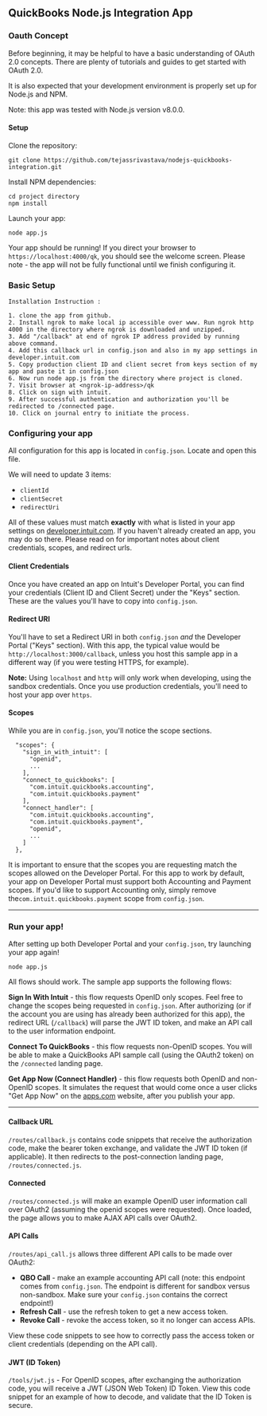 ## QuickBooks Node.js Integration App

### Oauth Concept

Before beginning, it may be helpful to have a basic understanding of OAuth 2.0 concepts.  There are plenty of tutorials and guides to get started with OAuth 2.0.

It is also expected that your development environment is properly set up for Node.js and NPM.

Note: this app was tested with Node.js version v8.0.0.

#### Setup

Clone the repository:
```
git clone https://github.com/tejassrivastava/nodejs-quickbooks-integration.git
```

Install NPM dependencies:
```
cd project directory
npm install
```

Launch your app:
```
node app.js
```

Your app should be running!  If you direct your browser to `https://localhost:4000/qk`, you should see the welcome screen.  Please note - the app will not be fully functional until we finish configuring it.

### Basic Setup

```
Installation Instruction : 

1. clone the app from github.
2. Install ngrok to make local ip accessible over www. Run ngrok http 4000 in the directory where ngrok is downloaded and unzipped.
3. Add "/callback" at end of ngrok IP address provided by running above command.
4. Add this callback url in config.json and also in my app settings in developer.intuit.com
5. Copy production client ID and client secret from keys section of my app and paste it in config.json
6. Now run node app.js from the directory where project is cloned.
7. Visit browser at <ngrok-ip-address>/qk
8. Click on sign with intuit.
9. After successful authentication and authorization you'll be redirected to /connected page.
10. Click on journal entry to initiate the process.

```

### Configuring your app

All configuration for this app is located in `config.json`.  Locate and open this file.

We will need to update 3 items:

- `clientId`
- `clientSecret`
- `redirectUri`

All of these values must match **exactly** with what is listed in your app settings on [developer.intuit.com](https://developer.intuit.com).  If you haven't already created an app, you may do so there.  Please read on for important notes about client credentials, scopes, and redirect urls.

#### Client Credentials

Once you have created an app on Intuit's Developer Portal, you can find your credentials (Client ID and Client Secret) under the "Keys" section.  These are the values you'll have to copy into `config.json`.

#### Redirect URI

You'll have to set a Redirect URI in both `config.json` *and* the Developer Portal ("Keys" section).  With this app, the typical value would be `http://localhost:3000/callback`, unless you host this sample app in a different way (if you were testing HTTPS, for example).

**Note:** Using `localhost` and `http` will only work when developing, using the sandbox credentials.  Once you use production credentials, you'll need to host your app over `https`.

#### Scopes

While you are in `config.json`, you'll notice the scope sections.

```
  "scopes": {
    "sign_in_with_intuit": [
      "openid",
      ...
    ],
    "connect_to_quickbooks": [
      "com.intuit.quickbooks.accounting",
      "com.intuit.quickbooks.payment"
    ],
    "connect_handler": [
      "com.intuit.quickbooks.accounting",
      "com.intuit.quickbooks.payment",
      "openid",
      ...
    ]
  },
```
It is important to ensure that the scopes you are requesting match the scopes allowed on the Developer Portal.  For this app to work by default, your app on Developer Portal must support both Accounting and Payment scopes.  If you'd like to support Accounting only, simply remove the`com.intuit.quickbooks.payment` scope from `config.json`.

----------

### Run your app!

After setting up both Developer Portal and your `config.json`, try launching your app again!
```
node app.js
```
All flows should work.  The sample app supports the following flows:

**Sign In With Intuit** - this flow requests OpenID only scopes.  Feel free to change the scopes being requested in `config.json`.  After authorizing (or if the account you are using has already been authorized for this app), the redirect URL (`/callback`) will parse the JWT ID token, and make an API call to the user information endpoint.

**Connect To QuickBooks** - this flow requests non-OpenID scopes.  You will be able to make a QuickBooks API sample call (using the OAuth2 token) on the `/connected` landing page.

**Get App Now (Connect Handler)** - this flow requests both OpenID and non-OpenID scopes.  It simulates the request that would come once a user clicks "Get App Now" on the [apps.com](https://apps.com) website, after you publish your app.

----------

#### Callback URL

`/routes/callback.js` contains code snippets that receive the authorization code, make the bearer token exchange, and validate the JWT ID token (if applicable).  It then redirects to the post-connection landing page, `/routes/connected.js`.  

#### Connected
`/routes/connected.js` will make an example OpenID user information call over OAuth2 (assuming the openid scopes were requested).  Once loaded, the page allows you to make AJAX API calls over OAuth2.

#### API Calls

`/routes/api_call.js` allows three different API calls to be made over OAuth2:

- **QBO Call** - make an example accounting API call (note: this endpoint comes from `config.json`.  The endpoint is different for sandbox versus non-sandbox.  Make sure your `config.json` contains the correct endpoint!)
- **Refresh Call** - use the refresh token to get a new access token.
- **Revoke Call** - revoke the access token, so it no longer can access APIs.

View these code snippets to see how to correctly pass the access token or client credentials (depending on the API call).

#### JWT (ID Token)

`/tools/jwt.js` - For OpenID scopes, after exchanging the authorization code, you will receive a JWT (JSON Web Token) ID Token.  View this code snippet for an example of how to decode, and validate that the ID Token is secure.

[ss1]: https://help.developer.intuit.com/s/samplefeedback?cid=9010&repoName=oauth2-nodejs
